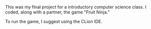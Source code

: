 This was my final project for a introductory computer science class. I coded, along with a partner, the game "Fruit Ninja." 

To run the game, I suggest using the CLion IDE. 
